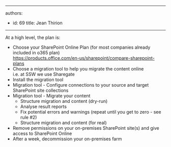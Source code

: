 

---
authors:
  - id: 69
    title: Jean Thirion
---




<span class='intro'> <p>At a high level, the plan is&#58;</p> </span>

<ul><li>Choose your SharePoint Online Plan (for most companies already included in o365 plan) 
      <br><a href="https&#58;//products.office.com/en-us/sharepoint/compare-sharepoint-plans">https&#58;//products.office.com/en-us/sharepoint/compare-sharepoint-plans</a><br><a href="https&#58;//products.office.com/en-us/sharepoint/compare-sharepoint-plans"> </a></li><li>Choose a migration tool to help you migrate the content online 
      <br>i.e. at SSW we use Sharegate<br> </li><li>Install the migration tool 
      <br></li><li>Migration tool - Configure connections to your source and target SharePoint site collections<br> </li><li>Migration tool - Migrate your content
   <ul><li>Structure migration and content (dry-run)</li><li>Analyse result reports&#160;</li><li>Fix potential errors and warnings (repeat until you get to zero - see rule #2)</li><li>Structure migration and content (for real)<br> </li></ul></li><li>Remove permissions on your on-premises SharePoint site(s) and give access to SharePoint Online<br> </li><li>After a week, decommission your on-premises farm​<br></li></ul><br>


